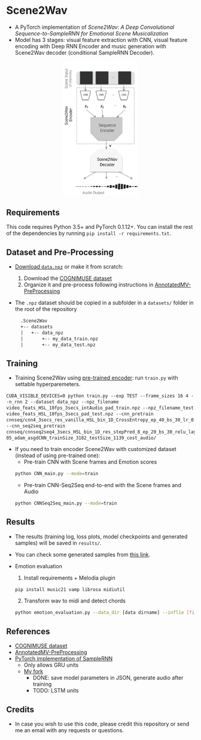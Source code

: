 # Scene2Wav
* A PyTorch implementation of *Scene2Wav: A Deep Convolutional Sequence-to-SampleRNN for Emotional Scene Musicalization*
* Model has 3 stages: visual feature extraction with CNN, visual feature encoding with Deep RNN Encoder and music generation with Scene2Wav decoder (conditional SampleRNN Decoder).
<p align="center">
<img src="https://github.com/gcunhase/Scene2Wav/blob/master/data_analysis/proposed_model.png" width="200" alt="Scene2Wav">
</p>

## Requirements
This code requires Python 3.5+ and PyTorch 0.1.12+.
You can install the rest of the dependencies by running `pip install -r requirements.txt`.

## Dataset and Pre-Processing
* [Download `data.npz`](https://data.mendeley.com/datasets/dsynj2sxnc/draft?a=35a88183-11cd-4a13-87ee-c9cabf9e7f86) or make it from scratch:
    1. Download the [COGNIMUSE dataset](http://cognimuse.cs.ntua.gr/database)
    2. Organize it and pre-process following instructions in [AnnotatedMV-PreProcessing](https://github.com/gcunhase/AnnotatedMV-PreProcessing) 
* The `.npz` dataset should be copied in a subfolder in a `datasets/` folder in the root of the repository
    
        .Scene2Wav
        +-- datasets
        |   +-- data_npz
        |       +-- my_data_train.npz
        |       +-- my_data_test.npz


## Training
* Training Scene2Wav using [pre-trained encoder](https://tinyurl.com/y8rkkw4z): run `train.py` with settable hyperparemeters.
```
CUDA_VISIBLE_DEVICES=0 python train.py --exp TEST --frame_sizes 16 4 --n_rnn 2 --dataset data_npz --npz_filename video_feats_HSL_10fps_3secs_intAudio_pad_train.npz --npz_filename_test video_feats_HSL_10fps_3secs_pad_test.npz --cnn_pretrain cnnseq/cnn4_3secs_res_vanilla_HSL_bin_1D_CrossEntropy_ep_40_bs_30_lr_0.001_we_0.0001_asgd/ --cnn_seq2seq_pretrain cnnseq/cnnseq2seq4_3secs_HSL_bin_1D_res_stepPred_8_ep_20_bs_30_relu_layers_2_size_128_lr_0.001_we_1e-05_adam_asgdCNN_trainSize_3182_testSize_1139_cost_audio/
```

* If you need to train encoder Scene2Wav with customized dataset (instead of using pre-trained one):
    * Pre-train CNN with Scene frames and Emotion scores
    ```bash
    python CNN_main.py --mode=train
    ```
    * Pre-train CNN-Seq2Seq end-to-end with the Scene frames and Audio
    ```bash
    python CNNSeq2Seq_main.py --mode=train
    ```
    
## Results
* The results (training log, loss plots, model checkpoints and generated samples) will be saved in `results/`.

* You can check some generated samples from [this link](https://tinyurl.com/y8rkkw4z).

* Emotion evaluation
    1. Install requirements + Melodia plugin
    ```bash
    pip install music21 vamp librosa midiutil
    ```
    2. Transform wav to midi and detect chords
    ```bash
    python emotion_evaluation.py --data_dir [data dirname] --inflie [filename].wav --outfile [filename].mid
    ```
    
## References
* [COGNIMUSE dataset](http://cognimuse.cs.ntua.gr/database)
* [AnnotatedMV-PreProcessing](https://github.com/gcunhase/AnnotatedMV-PreProcessing) 
* [PyTorch implementation of SampleRNN](https://github.com/deepsound-project/samplernn-pytorch)
    * Only allows GRU units
    * [My fork](https://github.com/gcunhase/samplernn-pytorch)
        * DONE: save model parameters in JSON, generate audio after training
        * TODO: LSTM units

## Credits
* In case you wish to use this code, please credit this repository or send me an email with any requests or questions.  
